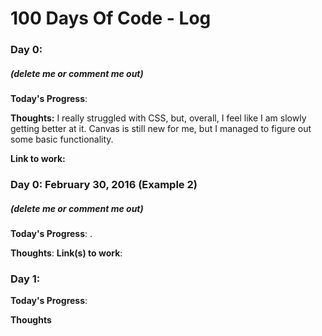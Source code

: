# 100 Days Of Code - Log

### Day 0: 
##### (delete me or comment me out)

**Today's Progress**: 

**Thoughts:** I really struggled with CSS, but, overall, I feel like I am slowly getting better at it. Canvas is still new for me, but I managed to figure out some basic functionality.

**Link to work:** 
### Day 0: February 30, 2016 (Example 2)
##### (delete me or comment me out)

**Today's Progress**: .

**Thoughts**: 
**Link(s) to work**: 
### Day 1: 

**Today's Progress**: 

**Thoughts** 
